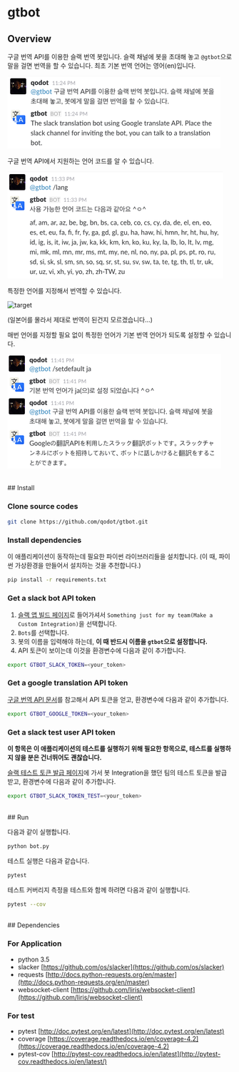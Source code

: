 # gtbot

## Overview

구글 번역 API를 이용한 슬랙 번역 봇입니다. 슬랙 채널에 봇을 초대해 놓고 `@gtbot`으로 말을 걸면 번역을 할 수 있습니다. 최초 기본 번역 언어는 영어(en)입니다.

![overview](/readmeimages/overview.png)

구글 번역 API에서 지원하는 언어 코드를 알 수 있습니다.

![lang](/readmeimages/lang.png)

특정한 언어를 지정해서 번역할 수 있습니다.

![target](/readmeimages/taget.png)

(일본어를 몰라서 제대로 번역이 된건지 모르겠습니다...)

매번 언어를 지정할 필요 없이 특정한 언어가 기본 번역 언어가 되도록 설정할 수 있습니다.

![setdefault](/readmeimages/setdefault.png)

<br>
## Install

### Clone source codes

```sh
git clone https://github.com/qodot/gtbot.git
```

### Install dependencies

이 애플리케이션이 동작하는데 필요한 파이썬 라이브러리들을 설치합니다. (이 때, 파이썬 가상환경을 만들어서 설치하는 것을 추천합니다.)

```sh
pip install -r requirements.txt
```

### Get a slack bot API token

1. [슬랙 앱 빌드 페이지](https://showerbugs.slack.com/apps/build)로 들어가셔서 `Something just for my team(Make a Custom Integration)`을 선택합니다.
2. `Bots`를 선택합니다.
3. 봇의 이름을 입력해야 하는데, **이 때 반드시 이름을 `gtbot`으로 설정합니다.**
4. API 토큰이 보이는데 이것을 환경변수에 다음과 같이 추가합니다.

```sh
export GTBOT_SLACK_TOKEN=<your_token>
```

### Get a google translation API token

[구글 번역 API 문서](https://cloud.google.com/translate/docs/getting-started)를 참고해서 API 토큰을 얻고, 환경변수에 다음과 같이 추가합니다.

```sh
export GTBOT_GOOGLE_TOKEN=<your_token>
```

### Get a slack test user API token

**이 항목은 이 애플리케이션의 테스트를 실행하기 위해 필요한 항목으로, 테스트를 실행하지 않을 분은 건너뛰어도 괜찮습니다.**

[슬랙 테스트 토큰 발급 페이지](https://api.slack.com/docs/oauth-test-tokens)에 가서 봇 Integration을 했던 팀의 테스트 토큰을 발급 받고, 환경변수에 다음과 같이 추가합니다.

```sh
export GTBOT_SLACK_TOKEN_TEST=<your_token>
```

<br>
## Run

다음과 같이 실행합니다.

```sh
python bot.py
```

테스트 실행은 다음과 같습니다.

```sh
pytest
```

테스트 커버리지 측정을 테스트와 함께 하려면 다음과 같이 실행합니다.

```sh
pytest --cov
```

<br>
## Dependencies

### For Application

- python 3.5
- slacker [https://github.com/os/slacker](https://github.com/os/slacker)
- requests [http://docs.python-requests.org/en/master](http://docs.python-requests.org/en/master)
- websocket-client [https://github.com/liris/websocket-client](https://github.com/liris/websocket-client)

### For test

- pytest [http://doc.pytest.org/en/latest](http://doc.pytest.org/en/latest)
- coverage [https://coverage.readthedocs.io/en/coverage-4.2](https://coverage.readthedocs.io/en/coverage-4.2)
- pytest-cov [http://pytest-cov.readthedocs.io/en/latest](http://pytest-cov.readthedocs.io/en/latest/)